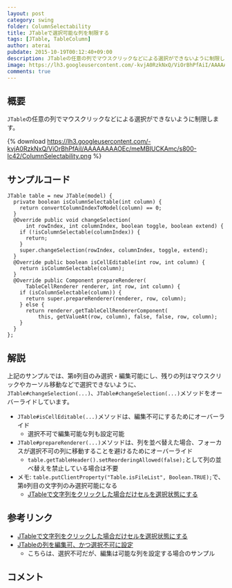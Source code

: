 ```yaml
---
layout: post
category: swing
folder: ColumnSelectability
title: JTableで選択可能な列を制限する
tags: [JTable, TableColumn]
author: aterai
pubdate: 2015-10-19T00:12:40+09:00
description: JTableの任意の列でマウスクリックなどによる選択ができないように制限します。
image: https://lh3.googleusercontent.com/-kvjA0RzkNxQ/ViOrBhPfAiI/AAAAAAAAOEc/meMBIUCKAmc/s800-Ic42/ColumnSelectability.png
comments: true
---
```

## 概要
`JTable`の任意の列でマウスクリックなどによる選択ができないように制限します。

{% download https://lh3.googleusercontent.com/-kvjA0RzkNxQ/ViOrBhPfAiI/AAAAAAAAOEc/meMBIUCKAmc/s800-Ic42/ColumnSelectability.png %}

## サンプルコード
<pre class="prettyprint"><code>JTable table = new JTable(model) {
  private boolean isColumnSelectable(int column) {
    return convertColumnIndexToModel(column) == 0;
  }
  @Override public void changeSelection(
      int rowIndex, int columnIndex, boolean toggle, boolean extend) {
    if (!isColumnSelectable(columnIndex)) {
      return;
    }
    super.changeSelection(rowIndex, columnIndex, toggle, extend);
  }
  @Override public boolean isCellEditable(int row, int column) {
    return isColumnSelectable(column);
  }
  @Override public Component prepareRenderer(
      TableCellRenderer renderer, int row, int column) {
    if (isColumnSelectable(column)) {
      return super.prepareRenderer(renderer, row, column);
    } else {
      return renderer.getTableCellRendererComponent(
          this, getValueAt(row, column), false, false, row, column);
    }
  }
};
</code></pre>

## 解説
上記のサンプルでは、第`0`列目のみ選択・編集可能にし、残りの列はマウスクリックやカーソル移動などで選択できないように、`JTable#changeSelection(...)`、`JTable#changeSelection(...)`メソッドをオーバーライドしています。

- `JTable#isCellEditable(...)`メソッドは、編集不可にするためにオーバーライド
    - 選択不可で編集可能な列も設定可能
- `JTable#prepareRenderer(...)`メソッドは、列を並べ替えた場合、フォーカスが選択不可の列に移動することを避けるためにオーバーライド
    - `table.getTableHeader().setReorderingAllowed(false);`として列の並べ替えを禁止している場合は不要
- メモ: `table.putClientProperty("Table.isFileList", Boolean.TRUE);`で、第`0`列目の文字列のみ選択可能になる
    - [JTableで文字列をクリックした場合だけセルを選択状態にする](https://ateraimemo.com/Swing/TableFileList.html)

<!-- dummy comment line for breaking list -->

## 参考リンク
- [JTableで文字列をクリックした場合だけセルを選択状態にする](https://ateraimemo.com/Swing/TableFileList.html)
- [JTableの列を編集可、かつ選択不可に設定](https://ateraimemo.com/Swing/DisableColumnSelection.html)
    - こちらは、選択不可だが、編集は可能な列を設定する場合のサンプル

<!-- dummy comment line for breaking list -->

## コメント

